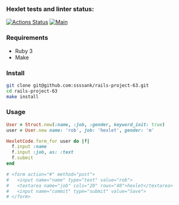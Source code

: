 ### Hexlet tests and linter status:
[![Actions Status](https://github.com/ssssank/rails-project-63/workflows/hexlet-check/badge.svg)](https://github.com/ssssank/rails-project-63/actions)
[![Main](https://github.com/ssssank/rails-project-63/workflows/Ruby/badge.svg)](https://github.com/ssssank/rails-project-63/actions)

### Requirements

- Ruby 3
- Make

### Install

```bash
git clone git@github.com:ssssank/rails-project-63.git
cd rails-project-63
make install
```

### Usage

```ruby
User = Struct.new(:name, :job, :gender, keyword_init: true)
user = User.new name: 'rob', job: 'hexlet', gender: 'm'

HexletCode.form_for user do |f|
  f.input :name
  f.input :job, as: :text
  f.submit
end

# <form action="#" method="post">
#   <input name="name" type="text" value="rob">
#   <textarea name="job" cols="20" rows="40">hexlet</textarea>
#   <input name="commit" type="submit" value="Save">
# </form>
```

